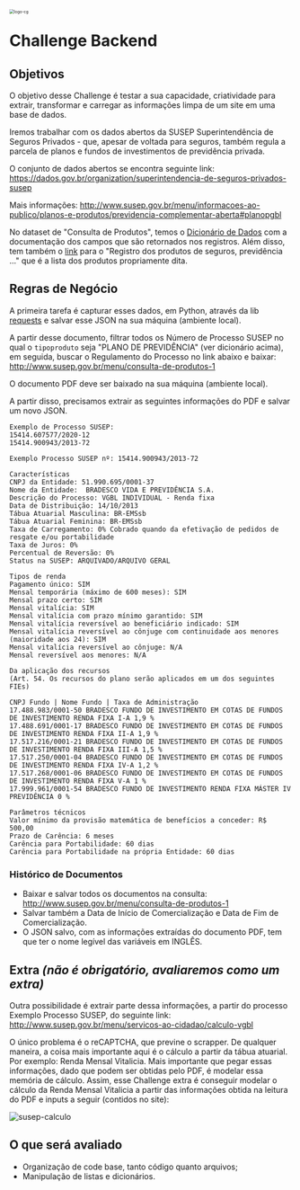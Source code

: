 <img src="https://img.carteiraglobal.com/logo-cg.png" alt="logo-cg" style="zoom:50%;float:left;" />

# Challenge Backend

## Objetivos
O objetivo desse Challenge é testar a sua capacidade, criatividade para extrair, transformar e carregar as informações limpa de um site em uma base de dados.

Iremos trabalhar com os dados abertos da SUSEP Superintendência de Seguros Privados - que, apesar de voltada para seguros, também regula a parcela de planos e fundos de investimentos de previdência privada.

O conjunto de dados abertos se encontra seguinte link:
https://dados.gov.br/organization/superintendencia-de-seguros-privados-susep

Mais informações:
http://www.susep.gov.br/menu/informacoes-ao-publico/planos-e-produtos/previdencia-complementar-aberta#planopgbl

No dataset de "Consulta de Produtos", temos o [Dicionário de Dados](http://dados.susep.gov.br/olinda-ide/servico/produtos/versao/v1/documentacao) com a documentação dos campos que são retornados nos registros. Além disso, tem também o [link](http://dados.susep.gov.br/olinda-ide/servico/produtos/versao/v1/odata/DadosProdutos?$format=json) para o "Registro dos produtos de seguros, previdência ..." que é a lista dos produtos propriamente dita.

## Regras de Negócio

A primeira tarefa é capturar esses dados, em Python, através da lib [requests](https://requests.readthedocs.io/en/master/) e salvar esse JSON na sua máquina (ambiente local).

A partir desse documento, filtrar todos os Número de Processo SUSEP no qual o `tipoproduto` seja "PLANO DE PREVIDÊNCIA" (ver dicionário acima), em seguida, buscar o Regulamento do Processo no link abaixo e baixar:
http://www.susep.gov.br/menu/consulta-de-produtos-1

O documento PDF deve ser baixado na sua máquina (ambiente local).

A partir disso, precisamos extrair as seguintes informações do PDF e salvar um novo JSON.

```
Exemplo de Processo SUSEP:
15414.607577/2020-12
15414.900943/2013-72

Exemplo Processo SUSEP nº: 15414.900943/2013-72

Características
CNPJ da Entidade: 51.990.695/0001-37
Nome da Entidade:  BRADESCO VIDA E PREVIDÊNCIA S.A.
Descrição do Processo: VGBL INDIVIDUAL - Renda fixa
Data de Distribuição: 14/10/2013
Tábua Atuarial Masculina: BR-EMSsb
Tábua Atuarial Feminina: BR-EMSsb
Taxa de Carregamento: 0% Cobrado quando da efetivação de pedidos de resgate e/ou portabilidade
Taxa de Juros: 0%
Percentual de Reversão: 0%
Status na SUSEP: ARQUIVADO/ARQUIVO GERAL

Tipos de renda
Pagamento único: SIM
Mensal temporária (máximo de 600 meses): SIM
Mensal prazo certo: SIM
Mensal vitalícia: SIM
Mensal vitalícia com prazo mínimo garantido: SIM
Mensal vitalícia reversível ao beneficiário indicado: SIM
Mensal vitalícia reversível ao cônjuge com continuidade aos menores (maioridade aos 24): SIM
Mensal vitalícia reversível ao cônjuge: N/A
Mensal reversível aos menores: N/A

Da aplicação dos recursos
(Art. 54. Os recursos do plano serão aplicados em um dos seguintes FIEs)

CNPJ Fundo | Nome Fundo | Taxa de Administração
17.488.983/0001-50 BRADESCO FUNDO DE INVESTIMENTO EM COTAS DE FUNDOS DE INVESTIMENTO RENDA FIXA I-A 1,9 %
17.488.691/0001-17 BRADESCO FUNDO DE INVESTIMENTO EM COTAS DE FUNDOS DE INVESTIMENTO RENDA FIXA II-A 1,9 %
17.517.216/0001-21 BRADESCO FUNDO DE INVESTIMENTO EM COTAS DE FUNDOS DE INVESTIMENTO RENDA FIXA III-A 1,5 %
17.517.250/0001-04 BRADESCO FUNDO DE INVESTIMENTO EM COTAS DE FUNDOS DE INVESTIMENTO RENDA FIXA IV-A 1,2 %
17.517.268/0001-06 BRADESCO FUNDO DE INVESTIMENTO EM COTAS DE FUNDOS DE INVESTIMENTO RENDA FIXA V-A 1 %
17.999.961/0001-54 BRADESCO FUNDO DE INVESTIMENTO RENDA FIXA MÁSTER IV PREVIDÊNCIA 0 %

Parâmetros técnicos
Valor mínimo da provisão matemática de benefícios a conceder: R$ 500,00
Prazo de Carência: 6 meses
Carência para Portabilidade: 60 dias
Carência para Portabilidade na própria Entidade: 60 dias
```

### Histórico de Documentos
- Baixar e salvar todos os documentos na consulta: http://www.susep.gov.br/menu/consulta-de-produtos-1
- Salvar também a Data de Início de Comercialização e Data de Fim de Comercialização.
- O JSON salvo, com as informações extraídas do documento PDF, tem que ter o nome legível das variáveis em INGLÊS.


## Extra _(não é obrigatório, avaliaremos como um extra)_
Outra possibilidade é extrair parte dessa informações, a partir do processo Exemplo Processo SUSEP, do seguinte link:
http://www.susep.gov.br/menu/servicos-ao-cidadao/calculo-vgbl

O único problema é o reCAPTCHA, que previne o scrapper.
De qualquer maneira, a coisa mais importante aqui é o cálculo a partir da tábua atuarial. 
Por exemplo: Renda Mensal Vitalicia. Mais importante que pegar essas informações, dado que podem ser obtidas pelo PDF, é modelar essa memória de cálculo.
Assim, esse Challenge extra é conseguir modelar o cálculo da Renda Mensal Vitalicia a partir das informações obtida na leitura do PDF e inputs a seguir (contidos no site):

![susep-calculo](/Users/lucasbastianik/Dev/carteiraglobal/challenge/backend/susep-calculo.png)


## O que será avaliado
- Organização de code base, tanto código quanto arquivos;
- Manipulação de listas e dicionários.


